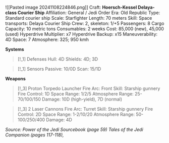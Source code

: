 ![[Pasted image 20241108224846.png]]
Craft: **Hoersch-Kessel Delaya-class Courier Ship**
Affiliation: General / Jedi Order
Era: Old Republic
Type: Standard courier ship
Scale: Starfighter
Length: 70 meters
Skill: Space transports: Delaya Courier Ship
Crew: 2, skeleton: 1/+5
Passengers: 8
Cargo Capacity: 10 metric tons
Consumables: 2 weeks
Cost: 85,000 (new), 45,000 (used)
Hyperdrive Multiplier: x7
Hyperdrive Backup: x15
Maneuverability: 4D
Space: 7
Atmosphere: 325; 950 kmh

**Systems**
> [!_1] Defenses
> Hull: 4D
> Shields: 4D; 3D

> [!_1] Sensors
> Passive: 10/0D
> Scan: 15/1D

**Weapons**
> [!_3] Proton Torpedo Launcher
> Fire Arc: Front
> Skill: Starship gunnery
> Fire Control: 1D
> Space Range: 1/2/5
> Atmosphere Range: 25-70/100/150
> Damage: 10D (high-yield), 7D (normal)

> [!_3] 2 Laser Cannons
> Fire Arc: Turret
> Skill: Starship gunnery
> Fire Control: 2D
> Space Range: 1-2/10/20
> Atmosphere Range: 50-100/250/400
> Damage: 4D

*Source: Power of the Jedi Sourcebook (page 59) Tales of the Jedi Companion (pages 117-118),*